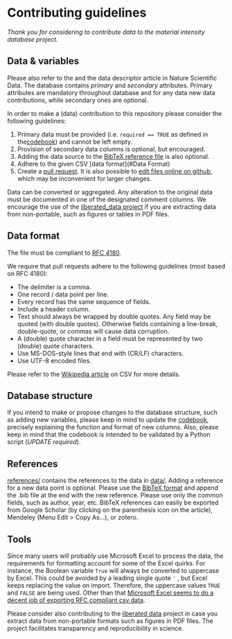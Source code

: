 # Contributing guidelines

*Thank you for considering to contribute data to the material intensity database project.*

## Data & variables

Please also refer to the  and the data descriptor article in Nature Scientific Data. The database contains *primary* and *secondary* attributes. Primary attributes are mandatory throughout database and for any data new data contributions, while secondary ones are optional.

In order to make a (data) contribution to this repository please consider the following guidelines:

1. Primary data must be provided (i.e. `required == TRUE` as defined in the[codebook](codebook.md)) and cannot be left empty.
2. Provision of secondary data columns is optional, but encouraged.
3. Adding the data source to the [BibTeX reference file](references/) is also optional.
4. Adhere to the given CSV [data format](#Data Format)
5. Create a [pull request](https://help.github.com/articles/creating-a-pull-request/). It is also possible to [edit files online on github](https://help.github.com/articles/editing-files-in-another-user-s-repository/), which may be inconvenient for larger changes.

Data can be converted or aggregated. Any alteration to the original data must be documented in one of the designated comment columns. We encourage the use of the [liberated_data project](https://github.com/nheeren/liberated_data) if you are extracting data from non-portable, such as figures or tables in PDF files.

## Data format

The file must be compliant to [RFC 4180](https://www.rfc-editor.org/info/rfc4180). 

We require that pull requests adhere to the following guidelines (most based on RFC 4180):

- The delimiter is a comma.
- One record / data point per line.
- Every record has the same sequence of fields.
- Include a header column.
- Text should always be wrapped by double quotes. Any field may be quoted (with double quotes). Otherwise fields containing a line-break, double-quote, or commas will cause data corruption.
- A (double) quote character in a field must be represented by two (double) quote characters.
- Use MS-DOS-style lines that end with (CR/LF) characters.
- Use UTF-8 encoded files.

Please refer to the [Wikipedia article](https://en.wikipedia.org/wiki/Comma-separated_values) on CSV for more details.

## Database structure 

If you intend to make or propose changes to the database structure, such as adding new variables, please keep in mind to update the [codebook](codebook.md), precisely explaining the function and format of new columns. Also, please keep in mind that the codebook is intended to be validated by a Python script (*UPDATE required*).

## References

[references/](references/) contains the references to the data in [data/](data/). Adding a reference for a new data point is optional. Please use the [BibTeX format](http://www.bibtex.org/Format/) and append the .bib file at the end with the new reference. Please use only the common fields, such as author, year, etc. BibTeX references can easily be exported from Google Scholar (by clicking on the parenthesis icon on the article), Mendeley (Menu Edit > Copy As...), or zotero.

## Tools

Since many users will probably use Microsoft Excel to process the data, the requirements for formatting account for some of the Excel quirks. For instance, the Boolean variable `True` will always be converted to uppercase by Excel. This could be avoided by a leading single quote `'` , but Excel keeps replacing the value on import. Therefore, the uppercase values `TRUE` and `FALSE` are being used. Other than that [Microsoft Excel seems to do a decent job of exporting RFC compliant csv data](https://superuser.com/a/302338/215109). 

Please consider also contributing to the [liberated data](https://github.com/nheeren/liberated_data) project in case you extract data from non-portable formats such  as figures in PDF files. The project facilitates transparency and reproducibility in science.